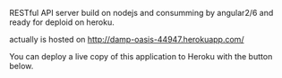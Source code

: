 RESTful API server build on nodejs and consumming by angular2/6
and ready for deploid on heroku.

actually is hosted on http://damp-oasis-44947.herokuapp.com/

You can deploy a live copy of this application to Heroku with the button below.


